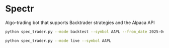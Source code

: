 # Spectr
Algo-trading bot that supports Backtrader strategies and the Alpaca API

```bash
python spec_trader.py --mode backtest --symbol AAPL --from_date 2025-04-17 --to_date 2025-04-21
```

```bash
python spec_trader.py --mode live --symbol AAPL 
```
